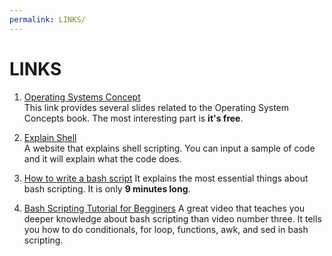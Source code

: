 ```yaml
---
permalink: LINKS/
---
```


# LINKS
1. [Operating Systems Concept](https://www.os-book.com/OS10/slide-dir/)<br>
This link provides several slides related to the Operating System Concepts book. The most interesting part is **it's free**.

2. [Explain Shell](https://explainshell.com/)<br>
A website that explains shell scripting. You can input a sample of code and it will explain what the code does.

3. [How to write a bash script](https://youtu.be/F-gskSl4pwQ?si=w0nNzj2F2PnedSCL)
It explains the most essential things about bash scripting. It is only **9 minutes long**.

4. [Bash Scripting Tutorial for Begginers](https://youtu.be/tK9Oc6AEnR4?si=SmasGRBzUf0S9CHy)
A great video that teaches you deeper knowledge about bash scripting than video number three. It tells you how to do conditionals, for loop, functions, awk, and sed in bash scripting.
